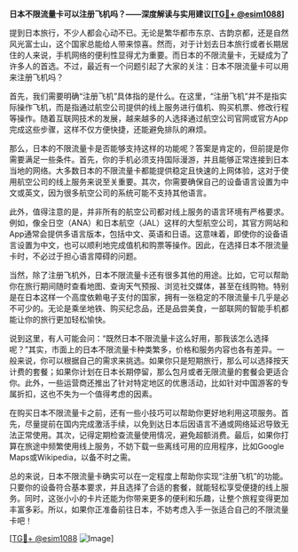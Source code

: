 **日本不限流量卡可以注册飞机吗？——深度解读与实用建议[[TG💪+ @esim1088](https://t.me/s/esim1088)]**

提到日本旅行，不少人都会心动不已。无论是繁华都市东京、古韵京都，还是自然风光富士山，这个国家总能给人带来惊喜。然而，对于计划去日本旅行或者长期居住的人来说，手机网络的便利性显得尤为重要。而日本的不限流量卡，无疑成为了许多人的首选。不过，最近有一个问题引起了大家的关注：日本不限流量卡可以用来注册飞机吗？

首先，我们需要明确“注册飞机”具体指的是什么。在这里，“注册飞机”并不是指实际操作飞机，而是指通过航空公司提供的线上服务进行值机、购买机票、修改行程等操作。随着互联网技术的发展，越来越多的人选择通过航空公司官网或官方App完成这些步骤，这样不仅方便快捷，还能避免排队的麻烦。

那么，日本的不限流量卡是否能够支持这样的功能呢？答案是肯定的，但前提是你需要满足一些条件。首先，你的手机必须支持国际漫游，并且能够正常连接到日本当地的网络。大多数日本的不限流量卡都能提供稳定且快速的上网体验，这对于使用航空公司的线上服务来说至关重要。其次，你需要确保自己的设备语言设置为中文或英文，因为很多航空公司的系统可能不支持其他语言。

此外，值得注意的是，并非所有的航空公司都对线上服务的语言环境有严格要求。例如，像全日空（ANA）和日本航空（JAL）这样的大型航空公司，其官方网站和App通常会提供多语言版本，包括中文、英语和日语。这意味着，即使你的设备语言设置为中文，也可以顺利地完成值机和购票等操作。因此，在选择日本不限流量卡时，不必过于担心语言障碍的问题。

当然，除了注册飞机外，日本不限流量卡还有很多其他的用途。比如，它可以帮助你在旅行期间随时查看地图、查询天气预报、浏览社交媒体，甚至在线购物。特别是在日本这样一个高度依赖电子支付的国家，拥有一张稳定的不限流量卡几乎是必不可少的。无论是乘坐地铁、购买纪念品，还是品尝美食，一部联网的智能手机都能让你的旅行更加轻松愉快。

说到这里，有人可能会问：“既然日本不限流量卡这么好用，那我该怎么选择呢？”其实，市面上的日本不限流量卡种类繁多，价格和服务内容也各有差异。一般来说，你可以根据自己的需求来挑选。如果你只是短期旅行，那么可以选择按天计费的套餐；如果你计划在日本长期停留，那么包月或者无限流量的套餐会更适合你。此外，一些运营商还推出了针对特定地区的优惠活动，比如针对中国游客的专属折扣，这也不失为一个值得考虑的因素。

在购买日本不限流量卡之前，还有一些小技巧可以帮助你更好地利用这项服务。首先，尽量提前在国内完成激活手续，以免到达日本后因语言不通或网络延迟导致无法正常使用。其次，记得定期检查流量使用情况，避免超额消费。最后，如果你打算在旅途中频繁使用线上服务，不妨下载一些离线可用的应用程序，比如Google Maps或Wikipedia，以备不时之需。

总的来说，日本不限流量卡确实可以在一定程度上帮助你实现“注册飞机”的功能。只要你的设备符合基本要求，并且选择了合适的套餐，就能轻松享受便捷的线上服务。同时，这张小小的卡片还能为你带来更多的便利和乐趣，让整个旅程变得更加丰富多彩。所以，如果你正准备前往日本，不妨考虑入手一张适合自己的不限流量卡吧！

[[TG💪+ @esim1088](https://t.me/s/esim1088) ![Image](https://i.postimg.cc/4NQfJmqS/Snipaste-2025-05-13-00-14-12.png)]